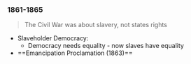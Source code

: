 ### 1861-1865
> The Civil War was about slavery, not states rights
- Slaveholder Democracy:
	- Democracy needs equality - now slaves have equality
- ==Emancipation Proclamation (1863)==